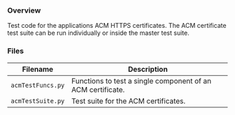 ### Overview

Test code for the applications ACM HTTPS certificates.  The ACM certificate test suite can be run individually or inside 
the master test suite.

### Files

| Filename            | Description                                                                                  |
|---------------------|----------------------------------------------------------------------------------------------|
| `acmTestFuncs.py`   | Functions to test a single component of an ACM certificate.                                  |
| `acmTestSuite.py`   | Test suite for the ACM certificates.                                                         |